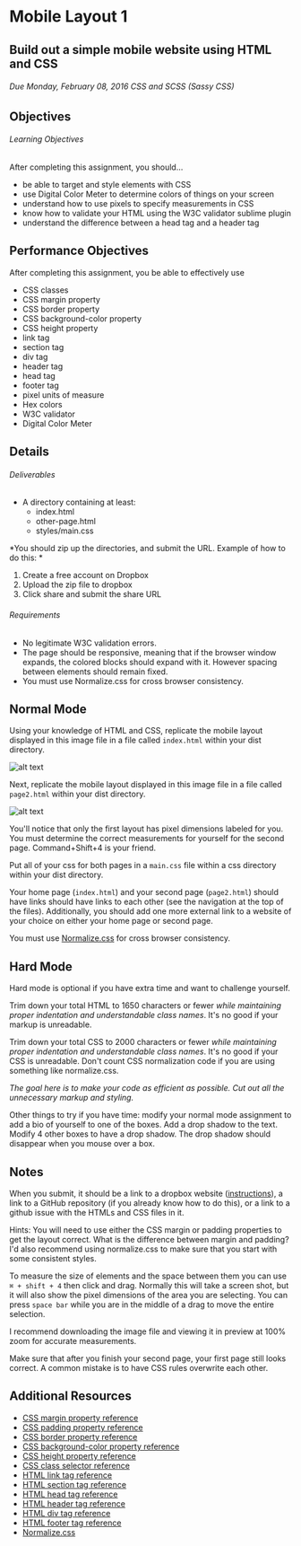 # Mobile Layout 1
## Build out a simple mobile website using HTML and CSS
###### Due Monday, February 08, 2016  CSS and SCSS (Sassy CSS)
## Objectives
###### Learning Objectives
After completing this assignment, you should…

* be able to target and style elements with CSS
* use Digital Color Meter to determine colors of things on your screen
* understand how to use pixels to specify measurements in CSS
* know how to validate your HTML using the W3C validator sublime plugin
* understand the difference between a head tag and a header tag
## Performance Objectives
After completing this assignment, you be able to effectively use

* CSS classes
* CSS margin property
* CSS border property
* CSS background-color property
* CSS height property
* link tag
* section tag
* div tag
* header tag
* head tag
* footer tag
* pixel units of measure
* Hex colors
* W3C validator
* Digital Color Meter

## Details
###### Deliverables
* A directory containing at least:
  * index.html
  * other-page.html
  * styles/main.css

*You should zip up the directories, and submit the URL. Example of how to do this: *

1. Create a free account on Dropbox
2. Upload the zip file to dropbox
3. Click share and submit the share URL

###### Requirements
* No legitimate W3C validation errors.
* The page should be responsive, meaning that if the browser window expands, the colored blocks should expand with it. However spacing between elements should remain fixed.
* You must use Normalize.css for cross browser consistency.

## Normal Mode
Using your knowledge of HTML and CSS, replicate the mobile layout displayed in this image file in a file called `index.html` within your dist directory.

![alt text][logo]

[logo]: https://github.com/TIY-Austin-Front-End-Engineering/mobile-layout-1/raw/master/page1.png

Next, replicate the mobile layout displayed in this image file in a file called `page2.html` within your dist directory.

![alt text][logo]

[logo]: https://raw.githubusercontent.com/TIY-Austin-Front-End-Engineering/mobile-layout-1/master/page2.png

You'll notice that only the first layout has pixel dimensions labeled for you. You must determine the correct measurements for yourself for the second page. Command+Shift+4 is your friend.

Put all of your css for both pages in a `main.css` file within a css directory within your dist directory.

Your home page (`index.html`) and your second page (`page2.html`) should have links should have links to each other (see the navigation at the top of the files). Additionally, you should add one more external link to a website of your choice on either your home page or second page.

You must use [Normalize.css](http://necolas.github.io/normalize.css/) for cross browser consistency.

## Hard Mode
Hard mode is optional if you have extra time and want to challenge yourself.

Trim down your total HTML to 1650 characters or fewer _while maintaining proper indentation and understandable class names_. It's no good if your markup is unreadable.

Trim down your total CSS to 2000 characters or fewer _while maintaining proper indentation and understandable class names_. It's no good if your CSS is unreadable. Don't count CSS normalization code if you are using something like normalize.css.

*The goal here is to make your code as efficient as possible. Cut out all the unnecessary markup and styling.*

Other things to try if you have time: modify your normal mode assignment to add a bio of yourself to one of the boxes. Add a drop shadow to the text. Modify 4 other boxes to have a drop shadow. The drop shadow should disappear when you mouse over a box.

## Notes
When you submit, it should be a link to a dropbox website ([instructions](http://www.maclife.com/article/howtos/how_host_your_website_dropbox)), a link to a GitHub repository (if you already know how to do this), or a link to a github issue with the HTMLs and CSS files in it.

Hints: You will need to use either the CSS margin or padding properties to get the layout correct. What is the difference between margin and padding? I'd also recommend using normalize.css to make sure that you start with some consistent styles.

To measure the size of elements and the space between them you can use `⌘ + shift + 4` then click and drag. Normally this will take a screen shot, but it will also show the pixel dimensions of the area you are selecting. You can press `space bar` while you are in the middle of a drag to move the entire selection.

I recommend downloading the image file and viewing it in preview at 100% zoom for accurate measurements.

Make sure that after you finish your second page, your first page still looks correct. A common mistake is to have CSS rules overwrite each other.

## Additional Resources

* [CSS margin property reference](http://tympanus.net/codrops/css_reference/margin/)
* [CSS padding property reference](http://tympanus.net/codrops/css_reference/padding)
* [CSS border property reference](http://tympanus.net/codrops/css_reference/border)
* [CSS background-color property reference](http://tympanus.net/codrops/css_reference/background)
* [CSS height property reference](http://tympanus.net/codrops/css_reference/height)
* [CSS class selector reference](https://developer.mozilla.org/en-US/docs/Web/CSS/Class_selectors)
* [HTML link tag reference](https://developer.mozilla.org/en-US/docs/Web/HTML/Element/link)
* [HTML section tag reference](https://developer.mozilla.org/en-US/docs/Web/HTML/Element/section)
* [HTML head tag reference](https://developer.mozilla.org/en-US/docs/Web/HTML/Element/head)
* [HTML header tag reference](https://developer.mozilla.org/en-US/docs/Web/HTML/Element/header)
* [HTML div tag reference](https://developer.mozilla.org/en-US/docs/Web/HTML/Element/div)
* [HTML footer tag reference](https://developer.mozilla.org/en-US/docs/Web/HTML/Element/footer)
* [Normalize.css](http://necolas.github.io/normalize.css/)
